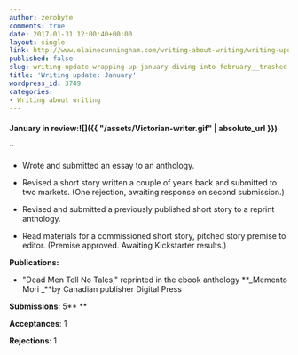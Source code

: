 ```yaml
---
author: zerobyte
comments: true
date: 2017-01-31 12:00:40+00:00
layout: single
link: http://www.elainecunningham.com/writing-about-writing/writing-update-wrapping-up-january-diving-into-february__trashed/
published: false
slug: writing-update-wrapping-up-january-diving-into-february__trashed
title: 'Writing update: January'
wordpress_id: 3749
categories:
- Writing about writing
---
```


#### **January in review:![]({{ "/assets/Victorian-writer.gif" | absolute_url }})**
``





 	
  * Wrote and submitted an essay to an anthology.

 	
  * Revised a short story written a couple of years back and submitted to two markets. (One rejection, awaiting response on second submission.)

 	
  * Revised and submitted a previously published short story to a reprint anthology.

 	
  * Read materials for a commissioned short story, pitched story premise to editor. (Premise approved. Awaiting Kickstarter results.)


**Publications:**



 	
  * "Dead Men Tell No Tales," reprinted in the ebook anthology **_Memento Mori _**by Canadian publisher Digital Press


**Submissions**: 5**
**

**Acceptances**: 1

**Rejections**: 1


#### 
